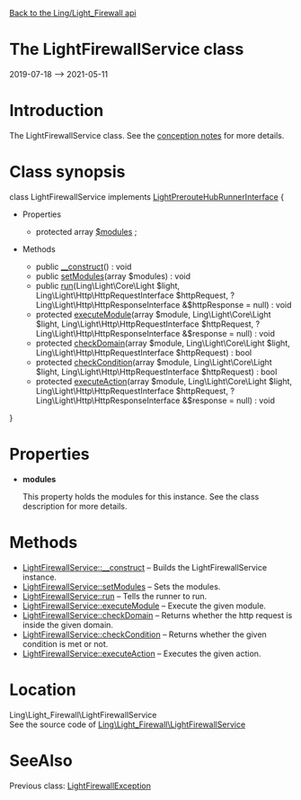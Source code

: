 [Back to the Ling/Light_Firewall api](https://github.com/lingtalfi/Light_Firewall/blob/master/doc/api/Ling/Light_Firewall.md)



The LightFirewallService class
================
2019-07-18 --> 2021-05-11






Introduction
============

The LightFirewallService class.
See the [conception notes](https://github.com/lingtalfi/Light_Firewall/blob/master/doc/pages/conception-notes.md) for more details.



Class synopsis
==============


class <span class="pl-k">LightFirewallService</span> implements [LightPrerouteHubRunnerInterface](https://github.com/lingtalfi/Light_PrerouteHub/blob/master/doc/api/Ling/Light_PrerouteHub/Runner/LightPrerouteHubRunnerInterface.md) {

- Properties
    - protected array [$modules](#property-modules) ;

- Methods
    - public [__construct](https://github.com/lingtalfi/Light_Firewall/blob/master/doc/api/Ling/Light_Firewall/LightFirewallService/__construct.md)() : void
    - public [setModules](https://github.com/lingtalfi/Light_Firewall/blob/master/doc/api/Ling/Light_Firewall/LightFirewallService/setModules.md)(array $modules) : void
    - public [run](https://github.com/lingtalfi/Light_Firewall/blob/master/doc/api/Ling/Light_Firewall/LightFirewallService/run.md)(Ling\Light\Core\Light $light, Ling\Light\Http\HttpRequestInterface $httpRequest, ?Ling\Light\Http\HttpResponseInterface &$httpResponse = null) : void
    - protected [executeModule](https://github.com/lingtalfi/Light_Firewall/blob/master/doc/api/Ling/Light_Firewall/LightFirewallService/executeModule.md)(array $module, Ling\Light\Core\Light $light, Ling\Light\Http\HttpRequestInterface $httpRequest, ?Ling\Light\Http\HttpResponseInterface &$response = null) : void
    - protected [checkDomain](https://github.com/lingtalfi/Light_Firewall/blob/master/doc/api/Ling/Light_Firewall/LightFirewallService/checkDomain.md)(array $module, Ling\Light\Core\Light $light, Ling\Light\Http\HttpRequestInterface $httpRequest) : bool
    - protected [checkCondition](https://github.com/lingtalfi/Light_Firewall/blob/master/doc/api/Ling/Light_Firewall/LightFirewallService/checkCondition.md)(array $module, Ling\Light\Core\Light $light, Ling\Light\Http\HttpRequestInterface $httpRequest) : bool
    - protected [executeAction](https://github.com/lingtalfi/Light_Firewall/blob/master/doc/api/Ling/Light_Firewall/LightFirewallService/executeAction.md)(array $module, Ling\Light\Core\Light $light, Ling\Light\Http\HttpRequestInterface $httpRequest, ?Ling\Light\Http\HttpResponseInterface &$response = null) : void

}




Properties
=============

- <span id="property-modules"><b>modules</b></span>

    This property holds the modules for this instance.
    See the class description for more details.
    
    



Methods
==============

- [LightFirewallService::__construct](https://github.com/lingtalfi/Light_Firewall/blob/master/doc/api/Ling/Light_Firewall/LightFirewallService/__construct.md) &ndash; Builds the LightFirewallService instance.
- [LightFirewallService::setModules](https://github.com/lingtalfi/Light_Firewall/blob/master/doc/api/Ling/Light_Firewall/LightFirewallService/setModules.md) &ndash; Sets the modules.
- [LightFirewallService::run](https://github.com/lingtalfi/Light_Firewall/blob/master/doc/api/Ling/Light_Firewall/LightFirewallService/run.md) &ndash; Tells the runner to run.
- [LightFirewallService::executeModule](https://github.com/lingtalfi/Light_Firewall/blob/master/doc/api/Ling/Light_Firewall/LightFirewallService/executeModule.md) &ndash; Execute the given module.
- [LightFirewallService::checkDomain](https://github.com/lingtalfi/Light_Firewall/blob/master/doc/api/Ling/Light_Firewall/LightFirewallService/checkDomain.md) &ndash; Returns whether the http request is inside the given domain.
- [LightFirewallService::checkCondition](https://github.com/lingtalfi/Light_Firewall/blob/master/doc/api/Ling/Light_Firewall/LightFirewallService/checkCondition.md) &ndash; Returns whether the given condition is met or not.
- [LightFirewallService::executeAction](https://github.com/lingtalfi/Light_Firewall/blob/master/doc/api/Ling/Light_Firewall/LightFirewallService/executeAction.md) &ndash; Executes the given action.





Location
=============
Ling\Light_Firewall\LightFirewallService<br>
See the source code of [Ling\Light_Firewall\LightFirewallService](https://github.com/lingtalfi/Light_Firewall/blob/master/LightFirewallService.php)



SeeAlso
==============
Previous class: [LightFirewallException](https://github.com/lingtalfi/Light_Firewall/blob/master/doc/api/Ling/Light_Firewall/Exception/LightFirewallException.md)<br>
